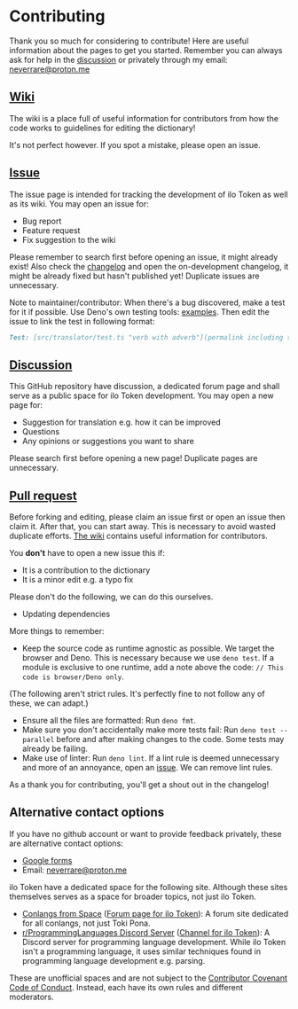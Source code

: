 # Contributing

Thank you so much for considering to contribute! Here are useful information
about the pages to get you started. Remember you can always ask for help in the
[discussion](#Discussion) or privately through my email:
[neverrare@proton.me](mailto:neverrare@proton.me)

## [Wiki](https://github.com/ilo-token/ilo-token.github.io/wiki)

The wiki is a place full of useful information for contributors from how the
code works to guidelines for editing the dictionary!

It's not perfect however. If you spot a mistake, please open an issue.

## [Issue](https://github.com/ilo-token/ilo-token.github.io/issues)

The issue page is intended for tracking the development of ilo Token as well as
its wiki. You may open an issue for:

- Bug report
- Feature request
- Fix suggestion to the wiki

Please remember to search first before opening an issue, it might already exist!
Also check the [changelog](./CHANGELOG.md) and open the on-development
changelog, it might be already fixed but hasn't published yet! Duplicate issues
are unnecessary.

Note to maintainer/contributor: When there's a bug discovered, make a test for
it if possible. Use Deno's own testing tools:
[examples](https://github.com/ilo-token/ilo-token.github.io/blob/master/src/translator/test.ts).
Then edit the issue to link the test in following format:

```md
Test: [src/translator/test.ts "verb with adverb"](permalink including the lines)
```

## [Discussion](https://github.com/ilo-token/ilo-token.github.io/discussions)

This GitHub repository have discussion, a dedicated forum page and shall serve
as a public space for ilo Token development. You may open a new page for:

- Suggestion for translation e.g. how it can be improved
- Questions
- Any opinions or suggestions you want to share

Please search first before opening a new page! Duplicate pages are unnecessary.

## [Pull request](https://github.com/ilo-token/ilo-token.github.io/pulls)

Before forking and editing, please claim an issue first or open an issue then
claim it. After that, you can start away. This is necessary to avoid wasted
duplicate efforts.
[The wiki](https://github.com/ilo-token/ilo-token.github.io/wiki) contains
useful information for contributors.

You **don't** have to open a new issue this if:

- It is a contribution to the dictionary
- It is a minor edit e.g. a typo fix

Please don't do the following, we can do this ourselves.

- Updating dependencies

More things to remember:

- Keep the source code as runtime agnostic as possible. We target the browser
  and Deno. This is necessary because we use `deno test`. If a module is
  exclusive to one runtime, add a note above the code:
  `// This code is browser/Deno only`.

(The following aren't strict rules. It's perfectly fine to not follow any of
these, we can adapt.)

- Ensure all the files are formatted: Run `deno fmt`.
- Make sure you don't accidentally make more tests fail: Run
  `deno test --parallel` before and after making changes to the code. Some tests
  may already be failing.
- Make use of linter: Run `deno lint`. If a lint rule is deemed unnecessary and
  more of an annoyance, open an [issue](#issue). We can remove lint rules.

As a thank you for contributing, you'll get a shout out in the changelog!

## Alternative contact options

If you have no github account or want to provide feedback privately, these are
alternative contact options:

- [Google forms](https://docs.google.com/forms/d/e/1FAIpQLSfdDEMbde9mieybZdbZr8haRzNzGsg0BVkuTIzuHaATCdcrlw/viewform?usp=sf_link)
- Email: [neverrare@proton.me](mailto:neverrare@proton.me)

ilo Token have a dedicated space for the following site. Although these sites
themselves serves as a space for broader topics, not just ilo Token.

<!--
- [ma pona pi toki pona Discord Server](https://discord.gg/Byqn5z9)
  ([Thread for ilo Token](https://discord.com/channels/301377942062366741/1053538532993548320)):
  A Discord server for Toki Pona.
  -->

- [Conlangs from Space](https://conlangsfrom.space/)
  ([Forum page for ilo Token](https://conlangsfrom.space/t/ilo-token-a-wip-rule-based-toki-pona-to-english-translator/452)):
  A forum site dedicated for all conlangs, not just Toki Pona.
- [r/ProgrammingLanguages Discord Server](https://discord.gg/4Kjt3ZE)
  ([Channel for ilo Token](https://discord.com/channels/530598289813536771/1224854915214737522)):
  A Discord server for programming language development. While ilo Token isn't a
  programming language, it uses similar techniques found in programming language
  development e.g. parsing.

These are unofficial spaces and are not subject to the
[Contributor Covenant Code of Conduct](https://github.com/ilo-token/ilo-token.github.io/blob/master/CODE_OF_CONDUCT.md).
Instead, each have its own rules and different moderators.
